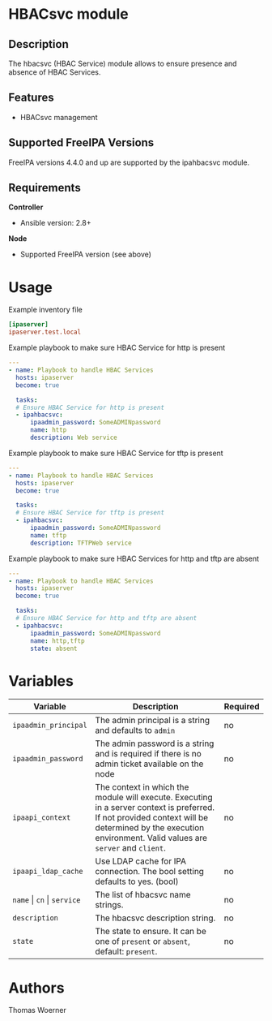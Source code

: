 HBACsvc module
==============

Description
-----------

The hbacsvc (HBAC Service) module allows to ensure presence and absence of HBAC Services.


Features
--------
* HBACsvc management


Supported FreeIPA Versions
--------------------------

FreeIPA versions 4.4.0 and up are supported by the ipahbacsvc module.


Requirements
------------

**Controller**
* Ansible version: 2.8+

**Node**
* Supported FreeIPA version (see above)


Usage
=====

Example inventory file

```ini
[ipaserver]
ipaserver.test.local
```


Example playbook to make sure HBAC Service for http is present

```yaml
---
- name: Playbook to handle HBAC Services
  hosts: ipaserver
  become: true

  tasks:
  # Ensure HBAC Service for http is present
  - ipahbacsvc:
      ipaadmin_password: SomeADMINpassword
      name: http
      description: Web service
```

Example playbook to make sure HBAC Service for tftp is present

```yaml
---
- name: Playbook to handle HBAC Services
  hosts: ipaserver
  become: true

  tasks:
  # Ensure HBAC Service for tftp is present
  - ipahbacsvc:
      ipaadmin_password: SomeADMINpassword
      name: tftp
      description: TFTPWeb service
```

Example playbook to make sure HBAC Services for http and tftp are absent

```yaml
---
- name: Playbook to handle HBAC Services
  hosts: ipaserver
  become: true

  tasks:
  # Ensure HBAC Service for http and tftp are absent
  - ipahbacsvc:
      ipaadmin_password: SomeADMINpassword
      name: http,tftp
      state: absent
```


Variables
=========

Variable | Description | Required
-------- | ----------- | --------
`ipaadmin_principal` | The admin principal is a string and defaults to `admin` | no
`ipaadmin_password` | The admin password is a string and is required if there is no admin ticket available on the node | no
`ipaapi_context` | The context in which the module will execute. Executing in a server context is preferred. If not provided context will be determined by the execution environment. Valid values are `server` and `client`. | no
`ipaapi_ldap_cache` | Use LDAP cache for IPA connection. The bool setting defaults to yes. (bool) | no
`name` \| `cn` \| `service` | The list of hbacsvc name strings. | no
`description` | The hbacsvc description string. | no
`state` | The state to ensure. It can be one of `present` or `absent`, default: `present`. | no


Authors
=======

Thomas Woerner
